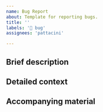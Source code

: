 ```yaml
---
name: Bug Report
about: Template for reporting bugs.
title: ''
labels: '🐞 bug'
assignees: 'pattacini'

---
```


<!-- Fill in the following sections -->

## Brief description


## Detailed context


## Accompanying material
<!--
 - Attach here any file you may consider useful (pictures, screenshot, logs, etc.).
 - If you would like us to review your code, post your snippets to https://gist.github.com, including instructions to run them.
-->
